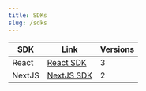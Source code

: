 ```yaml
---
title: SDKs
slug: /sdks
---
```


| SDK    | Link            | Versions |
| ------ | --------------- | -------- |
| React  | [React SDK](#)  | 3        |
| NextJS | [NextJS SDK](#) | 2        |
